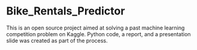 # Bike_Rentals_Predictor
This is an open source project aimed at solving a past machine learning competition problem on Kaggle.
Python code, a report, and a presentation slide was created as part of the process.
